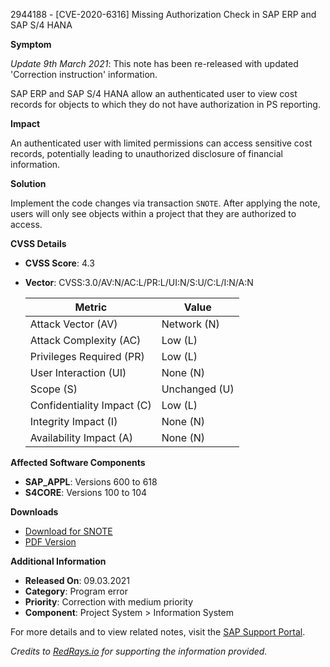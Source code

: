 2944188 - [CVE-2020-6316] Missing Authorization Check in SAP ERP and SAP S/4 HANA

**Symptom**
  
*Update 9th March 2021*: This note has been re-released with updated 'Correction instruction' information.

SAP ERP and SAP S/4 HANA allow an authenticated user to view cost records for objects to which they do not have authorization in PS reporting.

**Impact**

An authenticated user with limited permissions can access sensitive cost records, potentially leading to unauthorized disclosure of financial information.

**Solution**

Implement the code changes via transaction `SNOTE`. After applying the note, users will only see objects within a project that they are authorized to access.

**CVSS Details**

- **CVSS Score**: 4.3
- **Vector**: CVSS:3.0/AV:N/AC:L/PR:L/UI:N/S:U/C:L/I:N/A:N
  
  | Metric                     | Value                  |
  |----------------------------|------------------------|
  | Attack Vector (AV)         | Network (N)            |
  | Attack Complexity (AC)     | Low (L)                |
  | Privileges Required (PR)   | Low (L)                |
  | User Interaction (UI)      | None (N)               |
  | Scope (S)                  | Unchanged (U)          |
  | Confidentiality Impact (C) | Low (L)                |
  | Integrity Impact (I)       | None (N)               |
  | Availability Impact (A)    | None (N)               |

**Affected Software Components**

- **SAP_APPL**: Versions 600 to 618
- **S4CORE**: Versions 100 to 104

**Downloads**

- [Download for SNOTE](https://notesdownloads.sap.com/note/0040000001883512020)
- [PDF Version](https://me.sap.com/sap/support/sfm/notes/print/0002944188?language=en-US&token=10EA5C90EB4AE796E9CF885ADC643579)

**Additional Information**

- **Released On**: 09.03.2021
- **Category**: Program error
- **Priority**: Correction with medium priority
- **Component**: Project System > Information System

For more details and to view related notes, visit the [SAP Support Portal](https://me.sap.com/).

*Credits to [RedRays.io](https://redrays.io) for supporting the information provided.*